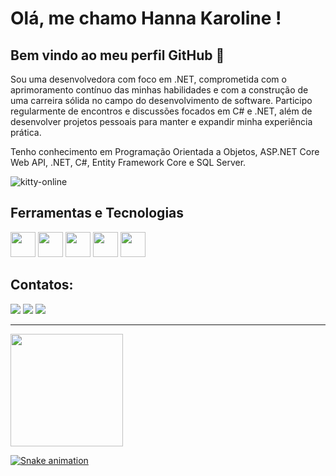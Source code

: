 # Olá, me chamo Hanna Karoline ! 
## Bem vindo ao meu perfil GitHub 👋

Sou uma desenvolvedora com foco em .NET, comprometida com o aprimoramento contínuo das minhas habilidades e com a construção de uma carreira sólida no campo do desenvolvimento de software.
Participo regularmente de encontros e discussões focados em C# e .NET, além de desenvolver projetos pessoais para manter e expandir minha experiência prática.

Tenho conhecimento em Programação Orientada a Objetos, ASP.NET Core Web API, .NET, C#, Entity Framework Core e SQL Server.

![kitty-online](https://github.com/user-attachments/assets/70f037f1-c723-45a4-97ba-927d00ddd6b1)

## Ferramentas e Tecnologias

<img loading="lazy" src="https://cdn.jsdelivr.net/gh/devicons/devicon/icons/git/git-original.svg" width="40" height="40"/>  <img loading="lazy" src="https://cdn.jsdelivr.net/gh/devicons/devicon@latest/icons/csharp/csharp-original.svg" width="40" height="40"/>  <img loading="lazy" src="https://cdn.jsdelivr.net/gh/devicons/devicon@latest/icons/dotnetcore/dotnetcore-original.svg" width="40" height="40"/>  <img loading="lazy" src="https://cdn.jsdelivr.net/gh/devicons/devicon@latest/icons/visualstudio/visualstudio-original.svg" width="40" height="40"/>  <img loading="lazy" src="https://cdn.jsdelivr.net/gh/devicons/devicon@latest/icons/azuresqldatabase/azuresqldatabase-original.svg" width="40" height="40"/>

## Contatos:

<div>
<a href = "mailto:hanna.nascente22@gmail.com"><img loading="lazy" src="https://img.shields.io/badge/Gmail-D14836?style=for-the-badge&logo=gmail&logoColor=white" target="_blank"></a>
<a href="https://www.linkedin.com/in/hanna-karoline-nascente" target="_blank"><img loading="lazy" src="https://img.shields.io/badge/-LinkedIn-%230077B5?style=for-the-badge&logo=linkedin&logoColor=white" target="_blank"></a>
<a href="https://instagram.com/hannakaroline" target="_blank"><img loading="lazy" src="https://img.shields.io/badge/-Instagram-%23E4405F?style=for-the-badge&logo=instagram&logoColor=white" target="_blank"></a>
</div>

---

<div>
<a href="https://github.com/HannaNascente">
<img loading="lazy" height="180em" src="https://github-readme-stats.vercel.app/api/top-langs/?username=HannaNascente&layout=compact&langs_count=7&theme=dracula"/>
</div>
          
![Snake animation](https://github.com/HannaNascente/HannaNascente/blob/output/github-contribution-grid-snake.svg)
